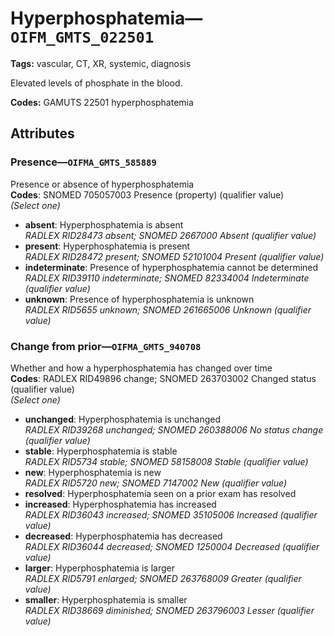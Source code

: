 # Hyperphosphatemia—`OIFM_GMTS_022501`

**Tags:** vascular, CT, XR, systemic, diagnosis

Elevated levels of phosphate in the blood.

**Codes:** GAMUTS 22501 hyperphosphatemia

## Attributes

### Presence—`OIFMA_GMTS_585889`

Presence or absence of hyperphosphatemia  
**Codes**: SNOMED 705057003 Presence (property) (qualifier value)  
*(Select one)*

- **absent**: Hyperphosphatemia is absent  
_RADLEX RID28473 absent; SNOMED 2667000 Absent (qualifier value)_
- **present**: Hyperphosphatemia is present  
_RADLEX RID28472 present; SNOMED 52101004 Present (qualifier value)_
- **indeterminate**: Presence of hyperphosphatemia cannot be determined  
_RADLEX RID39110 indeterminate; SNOMED 82334004 Indeterminate (qualifier value)_
- **unknown**: Presence of hyperphosphatemia is unknown  
_RADLEX RID5655 unknown; SNOMED 261665006 Unknown (qualifier value)_

### Change from prior—`OIFMA_GMTS_940708`

Whether and how a hyperphosphatemia has changed over time  
**Codes**: RADLEX RID49896 change; SNOMED 263703002 Changed status (qualifier value)  
*(Select one)*

- **unchanged**: Hyperphosphatemia is unchanged  
_RADLEX RID39268 unchanged; SNOMED 260388006 No status change (qualifier value)_
- **stable**: Hyperphosphatemia is stable  
_RADLEX RID5734 stable; SNOMED 58158008 Stable (qualifier value)_
- **new**: Hyperphosphatemia is new  
_RADLEX RID5720 new; SNOMED 7147002 New (qualifier value)_
- **resolved**: Hyperphosphatemia seen on a prior exam has resolved  
- **increased**: Hyperphosphatemia has increased  
_RADLEX RID36043 increased; SNOMED 35105006 Increased (qualifier value)_
- **decreased**: Hyperphosphatemia has decreased  
_RADLEX RID36044 decreased; SNOMED 1250004 Decreased (qualifier value)_
- **larger**: Hyperphosphatemia is larger  
_RADLEX RID5791 enlarged; SNOMED 263768009 Greater (qualifier value)_
- **smaller**: Hyperphosphatemia is smaller  
_RADLEX RID38669 diminished; SNOMED 263796003 Lesser (qualifier value)_